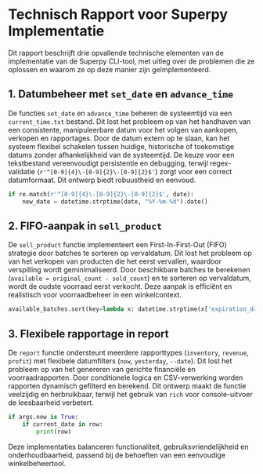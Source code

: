 # Technisch Rapport voor Superpy Implementatie
Dit rapport beschrijft drie opvallende technische elementen van de implementatie van de Superpy CLI-tool, met uitleg over de problemen die ze oplossen en waarom ze op deze manier zijn geïmplementeerd.
## 1. Datumbeheer met `set_date` en `advance_time`
De functies `set_date` en `advance_time` beheren de systeemtijd via een `current_time.txt` bestand. Dit lost het probleem op van het handhaven van een consistente, manipuleerbare datum voor het volgen van aankopen, verkopen en rapportages. Door de datum extern op te slaan, kan het systeem flexibel schakelen tussen huidige, historische of toekomstige datums zonder afhankelijkheid van de systeemtijd. De keuze voor een tekstbestand vereenvoudigt persistentie en debugging, terwijl regex-validatie (`r'^[0-9]{4}\-[0-9]{2}\-[0-9]{2}$'`) zorgt voor een correct datumformaat. Dit ontwerp biedt robuustheid en eenvoud.
```python
if re.match(r'^[0-9]{4}\-[0-9]{2}\-[0-9]{2}$', date):
    new_date = datetime.strptime(date, "%Y-%m-%d").date()
```
## 2. FIFO-aanpak in `sell_product`
De `sell_product` functie implementeert een First-In-First-Out (FIFO) strategie door batches te sorteren op vervaldatum. Dit lost het probleem op van het verkopen van producten die het eerst vervallen, waardoor verspilling wordt geminimaliseerd. Door beschikbare batches te berekenen (`available = original_count - sold_count`) en te sorteren op vervaldatum, wordt de oudste voorraad eerst verkocht. Deze aanpak is efficiënt en realistisch voor voorraadbeheer in een winkelcontext.

```python
available_batches.sort(key=lambda x: datetime.strptime(x['expiration_date'], "%Y-%m-%d"))
```
## 3. Flexibele rapportage in report
De `report` functie ondersteunt meerdere rapporttypes (`inventory`, `revenue`, `profit`) met flexibele datumfilters (`now`, `yesterday`, `--date`). Dit lost het probleem op van het genereren van gerichte financiële en voorraadrapporten. Door conditionele logica en CSV-verwerking worden rapporten dynamisch gefilterd en berekend. Dit ontwerp maakt de functie veelzijdig en herbruikbaar, terwijl het gebruik van `rich` voor console-uitvoer de leesbaarheid verbetert.

```python
if args.now is True:
    if current_date in row:
        print(row)
```

Deze implementaties balanceren functionaliteit, gebruiksvriendelijkheid en onderhoudbaarheid, passend bij de behoeften van een eenvoudige winkelbeheertool.